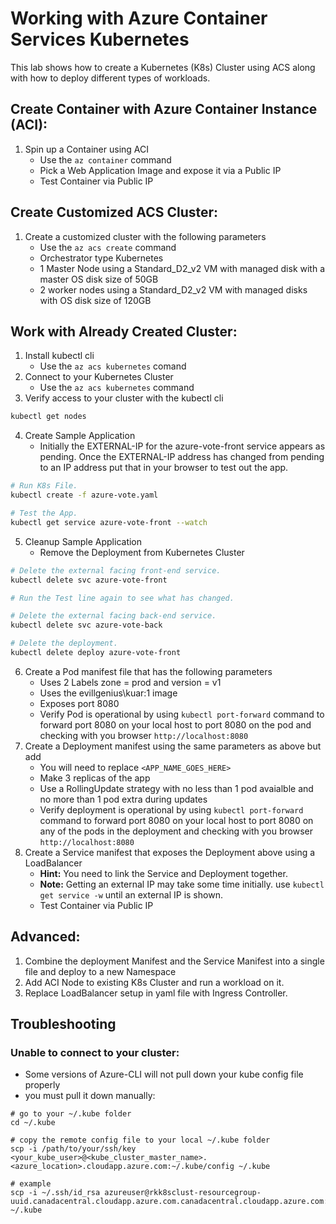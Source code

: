 # Working with Azure Container Services Kubernetes

This lab shows how to create a Kubernetes (K8s) Cluster using ACS along with how to deploy different types of workloads.

## Create Container with Azure Container Instance (ACI):

1. Spin up a Container using ACI
    * Use the ``az container`` command
    * Pick a Web Application Image and expose it via a Public IP
    * Test Container via Public IP

## Create Customized ACS Cluster:

1. Create a customized cluster with the following parameters
    * Use the ``az acs create`` command
    * Orchestrator type Kubernetes
    * 1 Master Node using a Standard_D2_v2 VM with managed disk with a master OS disk size of 50GB
    * 2 worker nodes using a Standard_D2_v2 VM with managed disks with OS disk size of 120GB

## Work with Already Created Cluster:

1. Install kubectl cli
    * Use the ``az acs kubernetes`` comand
2. Connect to your Kubernetes Cluster
    * Use the ``az acs kubernetes`` command
3. Verify access to your cluster with the kubectl cli
```bash
kubectl get nodes
```
4. Create Sample Application
    * Initially the EXTERNAL-IP for the azure-vote-front service appears as pending. Once the EXTERNAL-IP address has changed from pending to an IP address put that in your browser to test out the app.
```bash
# Run K8s File.
kubectl create -f azure-vote.yaml

# Test the App.
kubectl get service azure-vote-front --watch
```
5. Cleanup Sample Application
    * Remove the Deployment from Kubernetes Cluster
```bash
# Delete the external facing front-end service.
kubectl delete svc azure-vote-front

# Run the Test line again to see what has changed.

# Delete the external facing back-end service.
kubectl delete svc azure-vote-back

# Delete the deployment.
kubectl delete deploy azure-vote-front
```
6. Create a Pod manifest file that has the following parameters
    * Uses 2 Labels zone = prod and version = v1
    * Uses the evillgenius\kuar:1 image
    * Exposes port 8080
    * Verify Pod is operational by using ``kubectl port-forward`` command to forward port 8080 on your local host to port 8080 on the pod and checking with you browser ``http://localhost:8080``
7. Create a Deployment manifest using the same parameters as above but add
    * You will need to replace ``<APP_NAME_GOES_HERE>``
    * Make 3 replicas of the app
    * Use a RollingUpdate strategy with no less than 1 pod avaialble and no more than 1 pod extra during updates
    * Verify deployment is operational by using ``kubectl port-forward`` command to forward port 8080 on your local host to port 8080 on any of the pods in the deployment and checking with you browser ``http://localhost:8080``
8. Create a Service manifest that exposes the Deployment above using a LoadBalancer
    * **Hint:** You need to link the Service and Deployment together.
    * **Note:** Getting an external IP may take some time initially. use ``kubectl get service -w`` until an external IP is shown.
    * Test Container via Public IP

## Advanced:

1. Combine the deployment Manifest and the Service Manifest into a single file and deploy to a new Namespace
2. Add ACI Node to existing K8s Cluster and run a workload on it.
3. Replace LoadBalancer setup in yaml file with Ingress Controller.

## Troubleshooting

### Unable to connect to your cluster:
- Some versions of Azure-CLI will not pull down your kube config file properly
- you must pull it down manually:

```:bash
# go to your ~/.kube folder
cd ~/.kube

# copy the remote config file to your local ~/.kube folder
scp -i /path/to/your/ssh/key <your_kube_user>@<kube_cluster_master_name>.<azure_location>.cloudapp.azure.com:~/.kube/config ~/.kube

# example
scp -i ~/.ssh/id_rsa azureuser@rkk8sclust-resourcegroup-uuid.canadacentral.cloudapp.azure.com.canadacentral.cloudapp.azure.com:~/.kube/config ~/.kube
```
